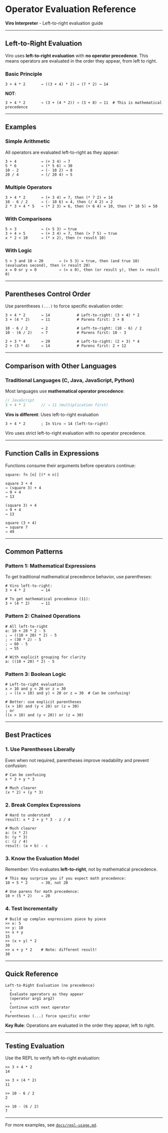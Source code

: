 # Operator Evaluation Reference

**Viro Interpreter** - Left-to-right evaluation guide

---

## Left-to-Right Evaluation

Viro uses **left-to-right evaluation** with **no operator precedence**. This means operators are evaluated in the order they appear, from left to right.

### Basic Principle

```
3 + 4 * 2       → ((3 + 4) * 2) → (7 * 2) → 14
```

**NOT**:
```
3 + 4 * 2       → (3 + (4 * 2)) → (3 + 8) → 11  # This is mathematical precedence
```

---

## Examples

### Simple Arithmetic

All operators are evaluated left-to-right as they appear:

```
3 + 4           → (+ 3 4) → 7
5 * 6           → (* 5 6) → 30
10 - 2          → (- 10 2) → 8
20 / 4          → (/ 20 4) → 5
```

### Multiple Operators

```
3 + 4 * 2       → (+ 3 4) = 7, then (* 7 2) = 14
10 - 6 / 2      → (- 10 6) = 4, then (/ 4 2) = 2
2 * 3 + 4 * 5   → (* 2 3) = 6, then (+ 6 4) = 10, then (* 10 5) = 50
```

### With Comparisons

```
5 > 3           → (> 5 3) → true
3 + 4 > 5       → (+ 3 4) = 7, then (> 7 5) → true
x * 2 < 10      → (* x 2), then (< result 10)
```

### With Logic

```
5 > 3 and 10 < 20       → (> 5 3) = true, then (and true 10) (evaluates second), then (< result 20)
x = 0 or y = 0          → (= x 0), then (or result y), then (= result 0)
```

---

## Parentheses Control Order

Use parentheses `(...)` to force specific evaluation order:

```
3 + 4 * 2       → 14            # Left-to-right: (3 + 4) * 2
3 + (4 * 2)     → 11            # Parens first: 3 + 8

10 - 6 / 2      → 2             # Left-to-right: (10 - 6) / 2
10 - (6 / 2)    → 7             # Parens first: 10 - 3

2 + 3 * 4       → 20            # Left-to-right: (2 + 3) * 4
2 + (3 * 4)     → 14            # Parens first: 2 + 12
```

---

## Comparison with Other Languages

### Traditional Languages (C, Java, JavaScript, Python)

Most languages use **mathematical operator precedence**:

```javascript
// JavaScript
3 + 4 * 2       // → 11 (multiplication first)
```

**Viro is different**: Uses left-to-right evaluation

```
3 + 4 * 2       ; In Viro → 14 (left-to-right)
```

Viro uses strict left-to-right evaluation with no operator precedence.

---

## Function Calls in Expressions

Functions consume their arguments before operators continue:

```
square: fn [n] [(* n n)]

square 3 + 4
→ (square 3) + 4
→ 9 + 4
→ 13

(square 3) + 4
→ 9 + 4
→ 13

square (3 + 4)
→ square 7
→ 49
```

---

## Common Patterns

### Pattern 1: Mathematical Expressions

To get traditional mathematical precedence behavior, use parentheses:

```
# Viro left-to-right:
3 + 4 * 2       → 14

# To get mathematical precedence (11):
3 + (4 * 2)     → 11
```

### Pattern 2: Chained Operations

```
# All left-to-right
a: 10 + 20 * 2 - 5
; → ((10 + 20) * 2) - 5
; → (30 * 2) - 5
; → 60 - 5
; → 55

# With explicit grouping for clarity
a: ((10 + 20) * 2) - 5
```

### Pattern 3: Boolean Logic

```
# Left-to-right evaluation
x > 10 and y < 20 or z = 30
; → ((x > 10) and y) < 20 or z = 30  # Can be confusing!

# Better: use explicit parentheses
(x > 10) and (y < 20) or (z = 30)
; or
((x > 10) and (y < 20)) or (z = 30)
```

---

## Best Practices

### 1. Use Parentheses Liberally

Even when not required, parentheses improve readability and prevent confusion:

```
# Can be confusing
x * 2 + y * 3

# Much clearer
(x * 2) + (y * 3)
```

### 2. Break Complex Expressions

```
# Hard to understand
result: x * 2 + y * 3 - z / 4

# Much clearer
a: (x * 2)
b: (y * 3)
c: (z / 4)
result: (a + b) - c
```

### 3. Know the Evaluation Model

Remember: Viro evaluates **left-to-right**, not by mathematical precedence.

```
# This may surprise you if you expect math precedence:
10 + 5 * 2      → 30, not 20

# Use parens for math precedence:
10 + (5 * 2)    → 20
```

### 4. Test Incrementally

```
# Build up complex expressions piece by piece
>> x: 5
>> y: 10
>> x + y
15
>> (x + y) * 2
30
>> x + y * 2    # Note: different result!
30
```

---

## Quick Reference

```
Left-to-Right Evaluation (no precedence)
  ↓
  Evaluate operators as they appear
  (operator arg1 arg2)
  ↓
  Continue with next operator
  ↑
Parentheses (...) force specific order
```

**Key Rule**: Operations are evaluated in the order they appear, left to right.

---

## Testing Evaluation

Use the REPL to verify left-to-right evaluation:

```
>> 3 + 4 * 2
14

>> 3 + (4 * 2)
11

>> 10 - 6 / 2
2

>> 10 - (6 / 2)
7
```

---

For more examples, see [`docs/repl-usage.md`](./repl-usage.md).
